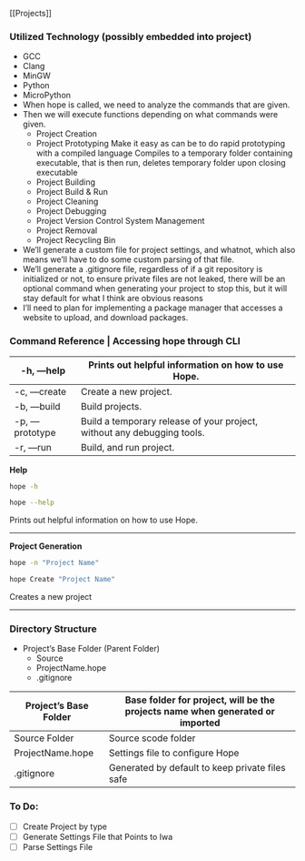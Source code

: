 [[Projects]]

### Utilized Technology (possibly embedded into project)

- GCC
- Clang
- MinGW
- Python
- MicroPython
- When hope is called, we need to analyze the commands that are given.
- Then we will execute functions depending on what commands were given.
    - Project Creation
    - Project Prototyping
        Make it easy as can be to do rapid prototyping with a compiled language
        Compiles to a temporary folder containing executable, that is then run, deletes temporary folder upon closing executable
    - Project Building
    - Project Build & Run
    - Project Cleaning
    - Project Debugging
    - Project Version Control System Management
    - Project Removal
    - Project Recycling Bin
- We’ll generate a custom file for project settings, and whatnot, which also means we’ll have to do some custom parsing of that file.
- We’ll generate a .gitignore file, regardless of if a git repository is initialized or not, to ensure private files are not leaked, there will be an optional command when generating your project to stop this, but it will stay default for what I think are obvious reasons
- I’ll need to plan for implementing a package manager that accesses a website to upload, and download packages.

### Command Reference | Accessing hope through CLI

|-h, —help|Prints out helpful information on how to use Hope.|
|---|---|
|-c, —create|Create a new project.|
|-b, —build|Build projects.|
|-p, —prototype|Build a temporary release of your project, without any debugging tools.|
|-r, —run|Build, and run project.|

**Help**

```bash
hope -h

hope --help
```

Prints out helpful information on how to use Hope.

---

**Project Generation**

```bash
hope -n "Project Name"

hope Create "Project Name"
```

Creates a new project

---

### Directory Structure

- Project’s Base Folder (Parent Folder)
    - Source
    - ProjectName.hope
    - .gitignore

|Project’s Base Folder|Base folder for project, will be the projects name when generated or imported|
|---|---|
|Source Folder|Source scode folder|
|ProjectName.hope|Settings file to configure Hope|
|.gitignore|Generated by default to keep private files safe|

### To Do:

- [ ] Create Project by type
- [ ] Generate Settings File that Points to Iwa
- [ ] Parse Settings File